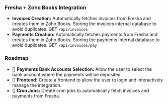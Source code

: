 ### Fresha + Zoho Books Integration

- **Invoices Creation:** Automatically fetches invoices from Fresha and creates them in Zoho Books.
Storing the invoices internal database to avoid duplicates. GET `/api/invoices`
- **Payments Creation:** Automatically fetches payments from Fresha and creates them in Zoho Books. Storing the payments internal database to avoid duplicates. GET `/api/invoices/pay`


### Roadmap
- [] **Payments Bank Accounts Selection:** Allow the user to select the bank account where the payments will be deposited.
- [] **Frontend:** Create a frontend to allow the user to login and interactively manage the integration.
- [] **Cron Jobs:** Create cron jobs to automatically fetch invoices and payments from Fresha.
